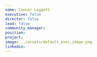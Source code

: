 ```yaml
---
name: Connor Leggett
executive: false
director: false
lead: false
community_manager:   
position:  
project:  
image: ../assets/default_exec_image.png
linkedin: 
---
```

